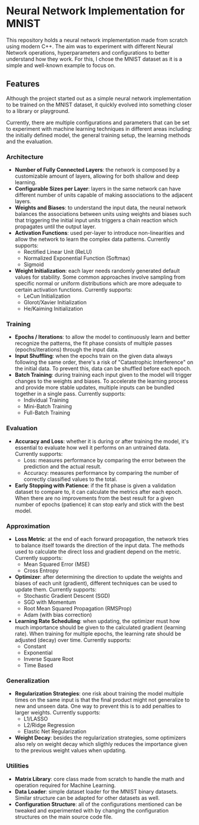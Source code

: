 # Neural Network Implementation for MNIST 

This repository holds a neural network implementation made from scratch using modern C++. The aim was to experiment with different Neural Network operations, hyperparameters and configurations to better understand how they work. For this, I chose the MNIST dataset as it is a simple and well-known example to focus on.

## Features

Although the project started out as a simple neural network implementation to be trained on the MNIST dataset, it quickly evolved into something closer to a library or playground. 

Currently, there are multiple configurations and parameters that can be set to experiment with machine learning techniques in different areas including: the initially defined model, the general training setup, the learning methods and the evaluation.

### Architecture

- **Number of Fully Connected Layers**: the network is composed by a customizable amount of layers, allowing for both shallow and deep learning.
- **Configurable Sizes per Layer**: layers in the same network can have different number of units capable of making associations to the adjacent layers.
- **Weights and Biases**: to understand the input data, the neural network balances the associations between units using weights and biases such that triggering the initial input units triggers a chain reaction which propagates until the output layer.
- **Activation Functions**: used per-layer to introduce non-linearities and allow the network to learn the complex data patterns. Currently supports:
  - Rectified Linear Unit (ReLU)
  - Normalized Exponential Function (Softmax)
  - Sigmoid
- **Weight Initialization**: each layer needs randomly generated default values for stability. Some common approaches involve sampling from specific normal or uniform distributions which are more adequate to certain activation functions. Currently supports:
  - LeCun Initialization
  - Glorot/Xavier Initialization
  - He/Kaiming Initialization

### Training

- **Epochs / Iterations**: to allow the model to continuously learn and better recognize the patterns, the fit phase consists of multiple passes (epochs/iterations) through the input data.
- **Input Shuffling**: when the epochs train on the given data always following the same order, there's a risk of "Catastrophic Interference" on the initial data. To prevent this, data can be shuffled before each epoch.
- **Batch Training**: during training each input given to the model will trigger changes to the weights and biases. To accelerate the learning process and provide more stable updates, multiple inputs can be bundled together in a single pass. Currently supports:
  - Individual Training
  - Mini-Batch Training
  - Full-Batch Training

### Evaluation

- **Accuracy and Loss**: whether it is during or after training the model, it's essential to evaluate how well it performs on an untrained data. Currently supports:
  - Loss: measures performance by comparing the error between the prediction and the actual result.
  - Accuracy: measures performance by comparing the number of correctly classified values to the total.
- **Early Stopping with Patience**: if the fit phase is given a validation dataset to compare to, it can calculate the metrics after each epoch. When there are no improvements from the best result for a given number of epochs (patience) it can stop early and stick with the best model.

### Approximation

- **Loss Metric**: at the end of each forward propagation, the network tries to balance itself towards the direction of the input data. The methods used to calculate the direct loss and gradient depend on the metric. Currently supports:
  - Mean Squared Error (MSE)
  - Cross Entropy
- **Optimizer**: after determining the direction to update the weights and biases of each unit (gradient), different techniques can be used to update them. Currently supports:
  - Stochastic Gradient Descent (SGD)
  - SGD with Momentum
  - Root Mean Squared Propagation (RMSProp)
  - Adam (with bias correction)
- **Learning Rate Scheduling**: when updating, the optimizer must how much importance should be given to the calculated gradient (learning rate). When training for multiple epochs, the learning rate should be adjusted (decay) over time. Currently supports:
  - Constant
  - Exponential
  - Inverse Square Root
  - Time Based

### Generalization

- **Regularization Strategies**: one risk about training the model multiple times on the same input is that the final product might not generalize to new and unseen data. One way to prevent this is to add penalties to larger weights. Currently supports:
  - L1/LASSO 
  - L2/Ridge Regression
  - Elastic Net Regularization
- **Weight Decay**: besides the regularization strategies, some optimizers also rely on weight decay which sligthly reduces the importance given to the previous weight values when updating.

### Utilities

- **Matrix Library**: core class made from scratch to handle the math and operation required for Machine Learning.
- **Data Loader**: simple dataset loader for the MNIST binary datasets. Similar structure can be adapted for other datasets as well.
- **Configuration Structure**: all of the configurations mentioned can be tweaked and experimented with by changing the configuration structures on the main source code file.
